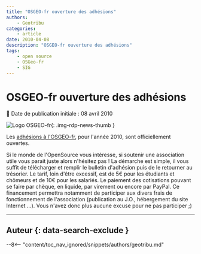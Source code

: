 ```yaml
---
title: "OSGEO-fr ouverture des adhésions"
authors:
    - Geotribu
categories:
    - article
date: 2010-04-08
description: "OSGEO-fr ouverture des adhésions"
tags:
    - open source
    - OSGeo-fr
    - SIG
---
```


# OSGEO-fr ouverture des adhésions

:calendar: Date de publication initiale : 08 avril 2010

![Logo OSGEO-fr](https://cdn.geotribu.fr/img/logos-icones/entreprises_association/osgeo_fr.png "logo OSGEO-fr"){: .img-rdp-news-thumb }

Les [adhésions à l'OSGEO-fr](http://osgeo.gloobe.org/drupal/node/8), pour l'année 2010, sont officiellement ouvertes.

Si le monde de l'OpenSource vous intéresse, si soutenir une association utile vous parait juste alors n'hésitez pas ! La démarche est simple, il vous suffit de télécharger et remplir le bulletin d'adhésion puis de le retourner au trésorier. Le tarif, loin d'être excessif, est de 5€ pour les étudiants et chômeurs et de 10€ pour les salariés. Le paiement des cotisations pouvant se faire par chèque, en liquide, par virement ou encore par PayPal. Ce financement permettra notamment de participer aux divers frais de fonctionnement de l'association (publication au J.O., hébergement du site Internet ...). Vous n'avez donc plus aucune excuse pour ne pas participer ;)

----

## Auteur {: data-search-exclude }

--8<-- "content/toc_nav_ignored/snippets/authors/geotribu.md"
